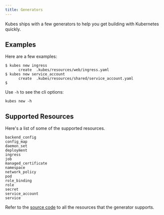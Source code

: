 ```yaml
---
title: Generators
---
```


Kubes ships with a few generators to help you get building with Kubernetes quickly.

## Examples

Here are a few examples:

    $ kubes new ingress
          create  .kubes/resources/web/ingress.yaml
    $ kubes new service_account
          create  .kubes/resources/shared/service_account.yaml
    $

Use `-h` to see the cli options:

    kubes new -h

## Supported Resources

Here's a list of some of the supported resources.

    backend_config
    config_map
    daemon_set
    deployment
    ingress
    job
    managed_certificate
    namespace
    network_policy
    pod
    role_binding
    role
    secret
    service_account
    service

Refer to the [source code](https://github.com/boltops-tools/kubes/blob/master/lib/templates/new/yaml) to all the resources that the generator supports.
